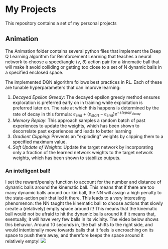 # My Projects
This repository contains a set of my personal projects

## Animation
The Animation folder contains several python files that implement the Deep Q Learning algorithm for Reinforcement Learning that
teaches a neural network to choose a speed/angle ($v$, $\theta$) action pair for a kinematic ball that will make it avoid colliding or getting too
close to a set of N dynamic balls in a specified enclosed space.

The implemented DQN algorithm follows best practices in RL. Each of these are tunable hyperparameters that can improve learning:
1. _Decayed Epsilon Greedy_: The decayed epsilon greedy method ensures exploration is preferred early on in training while exploitation is preferred
later on. The rate at which this happens is determined by the rate of decay in this formula: $\varepsilon_{end} + (\varepsilon_{start} - \varepsilon_{end})e^{-steps/r_{decay}}$
2. _Memory Replay_: This approach samples a random batch of past experiences to update the weights, which has been shown to decorrelate past experiences
and leads to better learning
3. _Gradient Clipping_: Prevents an "exploding" weights by clipping them to a specified maximum value.
4. _Soft Update of Weights_: Update the target network by incorporating only a fraction of the learned network weights to the target network weights, which has been shown to
stabilize outputs.

### An intelligent ball!
I set the reward/penalty function to account for the number and distance of dynamic balls around the kinematic ball. This means that if there are too many dynamic balls around
our kin ball, the NN will assign a high penalty to the state-action pair that led it there. This leads to a very interesting phenomenon: the NN taught the kinematic ball to choose
actions that slowly create a (relatively) empty space around it! This means that the kinematic ball would not be afraid to hit the dynamic balls around it if it means that,
eventually, it will have very few balls in its vicinity. The video below shows this behavior. Around 10 seconds in, the ball shifts to the right side, and would intentionally
move towards balls that it feels is encroaching on its space to push them away, and therefore keeps the space around it relatively empty!
![](https://github.com/alaa-qarooni/MyProjects/blob/main/Animation/video.gif)
